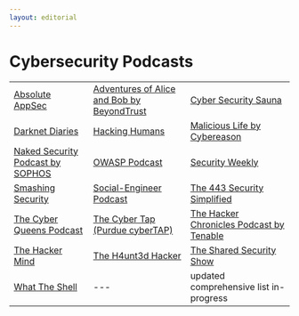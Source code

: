 ```yaml
---
layout: editorial
---
```


# Cybersecurity Podcasts

|                                                                                        |                                                                                   |                                                                                               |
| -------------------------------------------------------------------------------------- | --------------------------------------------------------------------------------- | --------------------------------------------------------------------------------------------- |
| [Absolute AppSec](https://absoluteappsec.com/)                                         | [Adventures of Alice and Bob by BeyondTrust](https://www.beyondtrust.com/podcast) | [Cyber Security Sauna](https://cybersecuritysauna.libsyn.com/)                                |
| [Darknet Diaries](https://darknetdiaries.com/)                                         | [Hacking Humans](https://thecyberwire.com/podcasts/hacking-humans)                | [Malicious Life by Cybereason](https://malicious.life/)                                       |
| [Naked Security Podcast by SOPHOS](https://nakedsecurity.sophos.com/category/podcast/) | [OWASP Podcast](https://owasp.org/www-project-podcast/)                           | [Security Weekly](https://securityweekly.com/)                                                |
| [Smashing Security](https://www.smashingsecurity.com/)                                 | [Social-Engineer Podcast](https://www.social-engineer.org/podcasts/)              | [The 443 Security Simplified](https://www.secplicity.org/category/the-443/)                   |
| [The Cyber Queens Podcast](https://www.cyberqueenspodcast.com/)                        | [The Cyber Tap (Purdue cyberTAP)](https://cyber.tap.purdue.edu/)                  | [The Hacker Chronicles Podcast by Tenable](https://www.tenable.com/podcast/hacker-chronicles) |
| [The Hacker Mind](https://thehackermind.com/)                                          | [The H4unt3d Hacker](https://thehauntedhacker.com/podcasts)                       | [The Shared Security Show](https://sharedsecurity.net/)                                       |
| [What The Shell](https://whattheshellpod.com/)                                         | ---                                                                               | updated comprehensive list in-progress                                                        |
